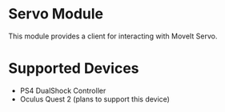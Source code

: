 # Servo Module
This module provides a client for interacting with MoveIt Servo.

# Supported Devices
* PS4 DualShock Controller
* Oculus Quest 2 (plans to support this device)
